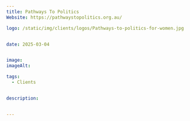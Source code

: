 ```yaml
---
title: Pathways To Politics
Website: https://pathwaystopolitics.org.au/

logo: /static/img/clients/logos/Pathways-to-politics-for-women.jpg


date: 2025-03-04


image: 
imageAlt: 

tags:
  - Clients


description: 


---
```













